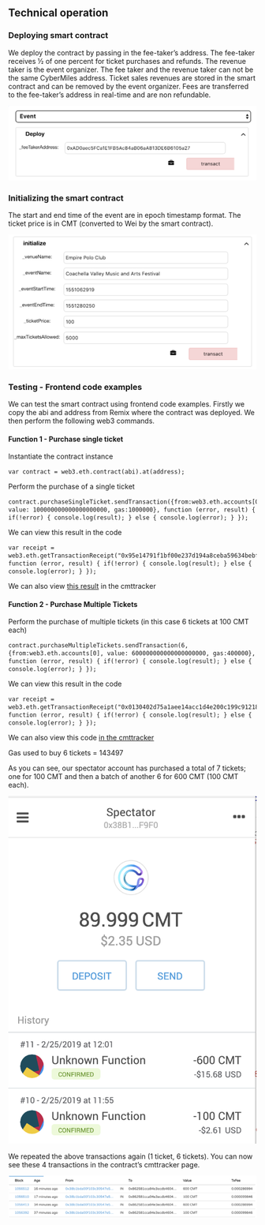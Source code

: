 
## Technical operation

### Deploying smart contract

We deploy the contract by passing in the fee-taker’s address. The fee-taker receives ½ of one percent for ticket purchases and refunds. The revenue taker is the event organizer. The fee taker and the revenue taker can not be the same CyberMiles address. Ticket sales revenues are stored in the smart contract and can be removed by the event organizer. Fees are transferred to the fee-taker’s address in real-time and are non refundable.

![](./images/deploy.png)

### Initializing the smart contract

The start and end time of the event are in epoch timestamp format. The ticket price is in CMT (converted to Wei by the smart contract).

![](./images/initialize.png)

### Testing - Frontend code examples

We can test the smart contract using frontend code examples. Firstly we copy the abi and address from Remix where the contract was deployed. We then perform the following web3 commands. 

#### Function 1 - Purchase single ticket 

Instantiate the contract instance
```
var contract = web3.eth.contract(abi).at(address);
```
Perform the purchase of a single ticket
```
contract.purchaseSingleTicket.sendTransaction({from:web3.eth.accounts[0], value: 100000000000000000000, gas:1000000}, function (error, result) { if(!error) { console.log(result); } else { console.log(error); } });
```
We can view this result in the code
```
var receipt = web3.eth.getTransactionReceipt("0x95e14791f1bf00e237d194a8ceba59634bebf57c147271870eb6dc521052cb81", function (error, result) { if(!error) { console.log(result); } else { console.log(error); } });
```
We can also view [this result](https://testnet.cmttracking.io/tx/0xa457791380c8b437d8dba606067b8db31b7fa98af3d9b9db42d1cf8d473b288d) in the cmttracker

#### Function 2 - Purchase Multiple Tickets

Perform the purchase of multiple tickets (in this case 6 tickets at 100 CMT each)
```
contract.purchaseMultipleTickets.sendTransaction(6, {from:web3.eth.accounts[0], value: 600000000000000000000, gas:400000}, function (error, result) { if(!error) { console.log(result); } else { console.log(error); } });
```
We can view this result in the code
```
var receipt = web3.eth.getTransactionReceipt("0x0130402d75a1aee14acc1d4e200c199c912181f08e29b7db096fe9716371bf0c", function (error, result) { if(!error) { console.log(result); } else { console.log(error); } });
```
We can also view this code [in the cmttracker](https://testnet.cmttracking.io/tx/0x0130402d75a1aee14acc1d4e200c199c912181f08e29b7db096fe9716371bf0c
)

Gas used to buy 6 tickets = 143497

As you can see, our spectator account has purchased a total of 7 tickets; one for 100 CMT and then a batch of another 6 for 600 CMT (100 CMT each).

![](./images/two_transactions.png)

We repeated the above transactions again (1 ticket, 6 tickets). You can now see these 4 transactions in the contract’s cmttracker page.

![](./images/four_transactions.png)

